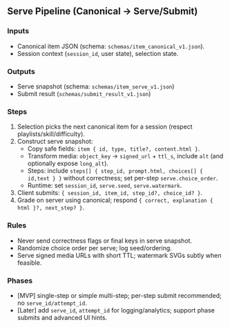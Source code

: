 ## Serve Pipeline (Canonical → Serve/Submit)

### Inputs
- Canonical item JSON (schema: `schemas/item_canonical_v1.json`).
- Session context (`session_id`, user state), selection state.

### Outputs
- Serve snapshot (schema: `schemas/item_serve_v1.json`)
- Submit result (`schemas/submit_result_v1.json`)

### Steps
1) Selection picks the next canonical item for a session (respect playlists/skill/difficulty).
2) Construct serve snapshot:
   - Copy safe fields: `item { id, type, title?, content.html }`.
   - Transform media: `object_key` → `signed_url` + `ttl_s`, include `alt` (and optionally expose `long_alt`).
   - Steps: include `steps[] { step_id, prompt.html, choices[] { id,text } }` without correctness; set per-step `serve.choice_order`.
   - Runtime: set `session_id`, `serve.seed`, `serve.watermark`.
3) Client submits: `{ session_id, item_id, step_id?, choice_id? }`.
4) Grade on server using canonical; respond `{ correct, explanation { html }?, next_step? }`.

### Rules
- Never send correctness flags or final keys in serve snapshot.
- Randomize choice order per serve; log seed/ordering.
- Serve signed media URLs with short TTL; watermark SVGs subtly when feasible.

### Phases
- [MVP] single-step or simple multi-step; per-step submit recommended; no `serve_id/attempt_id`.
- [Later] add `serve_id`, `attempt_id` for logging/analytics; support phase submits and advanced UI hints.
